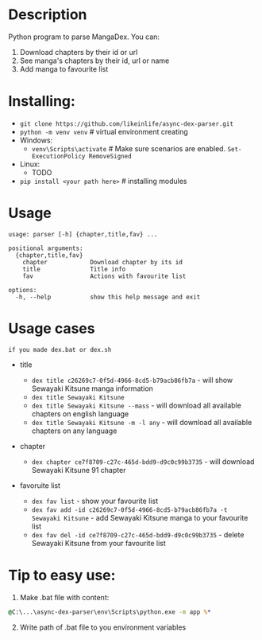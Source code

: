 # Description
Python program to parse MangaDex.
You can:
1. Download chapters by their id or url
2. See manga's chapters by their id, url or name
3. Add manga to favourite list
# Installing:
- `git clone https://github.com/likeinlife/async-dex-parser.git`
- `python -m venv venv`  # virtual environment creating
- Windows:
  - `venv\Scripts\activate`  # Make sure scenarios are enabled. `Set-ExecutionPolicy RemoveSigned`
- Linux:
  - TODO
- `pip install <your path here>`  # installing modules

# Usage
```
usage: parser [-h] {chapter,title,fav} ...

positional arguments:
  {chapter,title,fav}
    chapter            Download chapter by its id
    title              Title info
    fav                Actions with favourite list

options:
  -h, --help           show this help message and exit
```
# Usage cases
`if you made dex.bat or dex.sh`
- title
  - `dex title c26269c7-0f5d-4966-8cd5-b79acb86fb7a` - will show Sewayaki Kitsune manga information
  - `dex title Sewayaki Kitsune`
  - `dex title Sewayaki Kitsune --mass` - will download all available chapters on english language
  - `dex title Sewayaki Kitsune -m -l any` - will download all available chapters on any language

- chapter
  - `dex chapter ce7f8709-c27c-465d-bdd9-d9c0c99b3735` - will download Sewayaki Kitsune 91 chapter

- favoruite list
  - `dex fav list` - show your favourite list
  - `dex fav add -id c26269c7-0f5d-4966-8cd5-b79acb86fb7a -t Sewayaki Kitsune` - add Sewayaki Kitsune manga to your favourite list
  - `dex fav del -id ce7f8709-c27c-465d-bdd9-d9c0c99b3735` - delete Sewayaki Kitsune from your favourite list

# Tip to easy use:

  1. Make .bat file with content:
  ```bat
  @C:\...\async-dex-parser\env\Scripts\python.exe -m app %*
  ```
  2. Write path of .bat file to you environment variables

